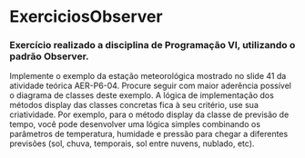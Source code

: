# ExerciciosObserver

### Exercício realizado a disciplina de Programação VI, utilizando o padrão Observer.

Implemente o exemplo da estação meteorológica mostrado no slide 41 da atividade teórica AER-P6-04. Procure seguir com maior aderência possível o diagrama de classes deste exemplo. A lógica de implementação dos métodos display das classes concretas fica à seu critério, use sua criatividade. Por exemplo, para o método display da classe de previsão de tempo, você pode desenvolver uma lógica simples combinando os parâmetros de temperatura, humidade e pressão para chegar a diferentes previsões (sol, chuva, temporais, sol entre nuvens, nublado, etc).